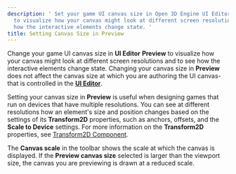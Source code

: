 ```yaml
---
description: ' Set your game UI canvas size in Open 3D Engine UI Editor Preview
  to visualize how your canvas might look at different screen resolutions and to see
  how the interactive elements change state. '
title: Setting Canvas Size in Preview
---
```


Change your game UI canvas size in **UI Editor** **Preview** to visualize how your canvas might look at different screen resolutions and to see how the interactive elements change state. Changing your canvas size in **Preview** does not affect the canvas size at which you are authoring the UI canvas-that is controlled in the [**UI Editor**](/docs/user-guide/interactivity/user-interface/editor/changing-size.md).

Setting your canvas size in **Preview** is useful when designing games that run on devices that have multiple resolutions. You can see at different resolutions how an element's size and position changes based on the settings of its **Transform2D** properties, such as anchors, offsets, and the **Scale to Device** settings. For more information on the **Transform2D** properties, see [Transform2D Component](/docs/user-guide/interactivity/user-interface/editor/components-transform.md).

The **Canvas scale** in the toolbar shows the scale at which the canvas is displayed. If the **Preview canvas size** selected is larger than the viewport size, the canvas you are previewing is drawn at a reduced scale.
